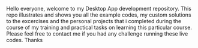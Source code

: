 Hello everyone, welcome to my Desktop App development repository. This repo illustrates and shows you all the example codes, my custom solutions to the excercises and the personal projects that i completed during the course of my training and practical tasks on learning this particular course. Please feel free to contact me if you had any challenge running these live codes. Thanks
